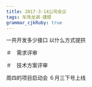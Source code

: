 ```yaml
---
title: 2017-3-14公司会议
tags: 车场龙湖-捷顺
grammar_cjkRuby: true
---
```

一共开发多少接口
以什么方式提拱

＃　需求评审

＃　技术方案评审
	　



周四的项目启动会
６月三下号上线


